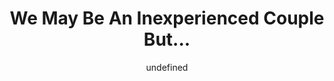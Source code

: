 --- 
slug: "we-may-be-an-inexperienced-couple-but"
title: "We May Be An Inexperienced Couple But..."
publishdate: "2018-12-20"
src: "https://365manga.net/manga/we-may-be-an-inexperienced-couple-but"
author: "undefined"
image: "https://data.365manga.net/images/thumbnails/32716-we-may-be-an-inexperienced-couple-but.jpg"
tags: ["Comedy","Romance","Seinen","Slice of life"]
chapters: ["]
chapterlinks: ["]
description: "This is a story of Ikuma and Sumika, two childhood friends who recently got married and started a brand new life together. At first sight, they seem like a happy couple with nothing to worry about, there is one problem: they have trouble having sex together. With both of them having zero prior experience, this awkward couple tries their best(?) to figure out together how to do it for the first time."
---